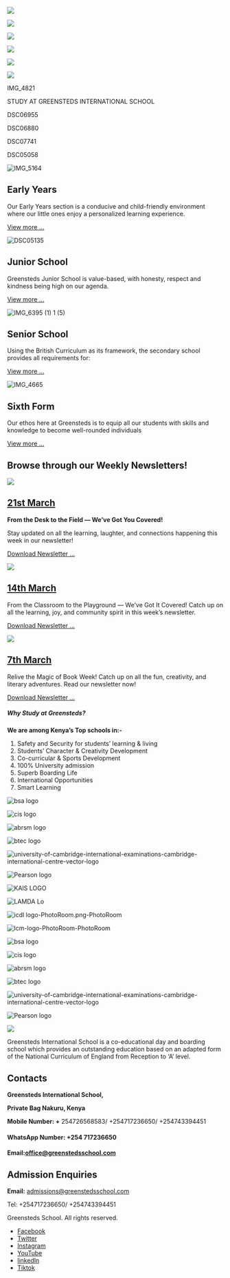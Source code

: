 ![](https://www.greenstedsschool.com/wp-content/uploads/2022/10/logo.png)

![](https://www.greenstedsschool.com/wp-content/uploads/2024/02/IMG_4821-scaled.jpg)

![](https://www.greenstedsschool.com/wp-content/uploads/2024/02/DSC06955.jpg)

![](https://www.greenstedsschool.com/wp-content/uploads/2024/02/DSC06880-scaled.jpg)

![](https://www.greenstedsschool.com/wp-content/uploads/2024/02/DSC07741-scaled.jpg)

![](https://www.greenstedsschool.com/wp-content/uploads/2024/02/DSC05058-scaled.jpg)

IMG\_4821

STUDY AT GREENSTEDS INTERNATIONAL SCHOOL

DSC06955

DSC06880

DSC07741

DSC05058

![IMG_5164](https://www.greenstedsschool.com/wp-content/uploads/elementor/thumbs/IMG_5164-scaled-qkiidn3auow000uu9uiv9q29gqpmymwv3zaoo8qyw0.jpg)

## Early Years

Our Early Years section is a conducive and child-friendly environment where our little ones enjoy a personalized learning experience.

[View more ...](https://www.greenstedsschool.com/eerly-years/)

![DSC05135](https://www.greenstedsschool.com/wp-content/uploads/elementor/thumbs/DSC05135-scaled-qjqoi0r49j19yr35uf4ym9g19ff7yiyjlu0bluki74.jpg)

## Junior School

Greensteds Junior School is value-based, with honesty, respect and kindness being high on our agenda.

[View more ...](https://www.greenstedsschool.com/junior-school/)

![IMG_6395 (1) 1 (5)](https://www.greenstedsschool.com/wp-content/uploads/elementor/thumbs/IMG_6395-1-1-5-py2yussclytuyp7ga44l18mtrww73dc4fgkt3jp6ao.png)

## Senior School

Using the British Curriculum as its framework, the secondary school provides all requirements for:

[View more ...](https://www.greenstedsschool.com/senior-school/)

![IMG_4665](https://www.greenstedsschool.com/wp-content/uploads/elementor/thumbs/IMG_4665-scaled-e1707817310374-qjqrnjpdp6g07a6mxhqtrm484rv5mhngjqji8y8qow.jpg)

## Sixth Form

Our ethos here at Greensteds is to equip all our students with skills and knowledge to become well-rounded individuals

[View more ...](https://www.greenstedsschool.com/sixth-form/)

## Browse through our Weekly Newsletters!

[![](https://www.greenstedsschool.com/wp-content/uploads/2025/03/Nws5.jpg)](https://www.greenstedsschool.com/wp-content/uploads/2025/03/TF-21.03.2025.pdf)

## [21st March](https://www.greenstedsschool.com/wp-content/uploads/2025/03/TF-21.03.2025.pdf)

**From the Desk to the Field — We’ve Got You Covered!**

Stay updated on all the learning, laughter, and connections happening this week in our newsletter!

[Download Newsletter ...](https://www.greenstedsschool.com/wp-content/uploads/2025/03/TF-21.03.2025.pdf)

[![](https://www.greenstedsschool.com/wp-content/uploads/2025/03/Nws4-1.jpg)](https://www.greenstedsschool.com/wp-content/uploads/2025/03/TF-21.03.2025.pdf)

## [14th March](https://www.greenstedsschool.com/wp-content/uploads/2025/03/TF-07.03.2025-1.pdf)

From the Classroom to the Playground — We’ve Got It Covered! Catch up on all the learning, joy, and community spirit in this week’s newsletter.

[Download Newsletter ...](https://www.greenstedsschool.com/wp-content/uploads/2025/03/TF-14.03.2025.pdf)

[![](https://www.greenstedsschool.com/wp-content/uploads/2025/03/Nws1-1.jpg)](https://www.greenstedsschool.com/wp-content/uploads/2025/03/TF-07.03.2025-1.pdf)

## [7th March](https://www.greenstedsschool.com/wp-content/uploads/2025/03/TF-07.03.2025-1.pdf)

Relive the Magic of Book Week! Catch up on all the fun, creativity, and literary adventures. Read our newsletter now!

[Download Newsletter ...](https://www.greenstedsschool.com/wp-content/uploads/2025/03/TF-07.03.2025-1.pdf)

##### Why Study at Greensteds?

**We are among Kenya’s Top schools in:-**

1. Safety and Security for students’ learning & living
2. Students’ Character & Creativity Development
3. Co-curricular & Sports Development
4. 100% University admission
5. Superb Boarding Life
6. International Opportunities
7. Smart Learning

![bsa logo](https://www.greenstedsschool.com/wp-content/uploads/2023/04/bsa-logo.png)

![cis logo](https://www.greenstedsschool.com/wp-content/uploads/2023/04/cis-logo.jpg)

![abrsm logo](https://www.greenstedsschool.com/wp-content/uploads/2023/04/abrsm-logo.png)

![btec logo](https://www.greenstedsschool.com/wp-content/uploads/2023/05/btec-logo-2.png)

![university-of-cambridge-international-examinations-cambridge-international-centre-vector-logo](https://www.greenstedsschool.com/wp-content/uploads/2023/04/university-of-cambridge-international-examinations-cambridge-international-centre-vector-logo-768x427.png)

![Pearson logo](https://www.greenstedsschool.com/wp-content/uploads/2023/04/Pearson-logo.png)

![KAIS LOGO](https://www.greenstedsschool.com/wp-content/uploads/2023/04/KAIS-LOGO.png)

![LAMDA Lo](https://www.greenstedsschool.com/wp-content/uploads/2023/05/LAMDA-Lo-4.png)

![icdl logo-PhotoRoom.png-PhotoRoom](https://www.greenstedsschool.com/wp-content/uploads/2023/05/icdl-logo-PhotoRoom.png-PhotoRoom-768x202.png)

![lcm-logo-PhotoRoom-PhotoRoom](https://www.greenstedsschool.com/wp-content/uploads/2023/05/lcm-logo-PhotoRoom-PhotoRoom-1.png)

![bsa logo](https://www.greenstedsschool.com/wp-content/uploads/2023/04/bsa-logo.png)

![cis logo](https://www.greenstedsschool.com/wp-content/uploads/2023/04/cis-logo.jpg)

![abrsm logo](https://www.greenstedsschool.com/wp-content/uploads/2023/04/abrsm-logo.png)

![btec logo](https://www.greenstedsschool.com/wp-content/uploads/2023/05/btec-logo-2.png)

![university-of-cambridge-international-examinations-cambridge-international-centre-vector-logo](https://www.greenstedsschool.com/wp-content/uploads/2023/04/university-of-cambridge-international-examinations-cambridge-international-centre-vector-logo-768x427.png)

![Pearson logo](https://www.greenstedsschool.com/wp-content/uploads/2023/04/Pearson-logo.png)

[![](https://www.greenstedsschool.com/wp-content/uploads/2022/10/logo.png)](https://wpmet.com/plugin/elementskit/)

Greensteds International School is a co-educational day and boarding school which provides an outstanding education based on an adapted form of the National Curriculum of England from Reception to ‘A’ level.

## Contacts

**Greensteds International School,**

**Private Bag Nakuru, Kenya**

**Mobile Number: +** 254726568583/ +254717236650/ +254743394451

#### **WhatsApp Number:** +254 717236650

#### **Email**:office@greenstedsschool.com

## Admission Enquiries

**Email:** admissions@greenstedsschool.com

Tel: +254717236650/ +254743394451

Greensteds School. All rights reserved.

- [Facebook](https://www.facebook.com/greensteds.nakuru/)
- [Twitter](https://twitter.com/greenstedschool)
- [Instagram](https://www.instagram.com/greenstedsnakuru/)
- [YouTube](https://www.youtube.com/channel/UChqx6XpXfFVYGWWgJ-FDLYw)
- [linkedln](https://www.linkedin.com/company/greensteds-international-school/mycompany/)
- [Tiktok](https://www.tiktok.com/@greensteds?lang=en)